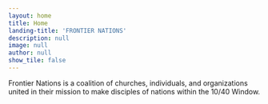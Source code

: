 ```yaml
---
layout: home
title: Home
landing-title: 'FRONTIER NATIONS'
description: null
image: null
author: null
show_tile: false
---
```


Frontier Nations is a coalition of churches, individuals, and organizations united in their mission to make disciples of nations within the 10/40 Window.
